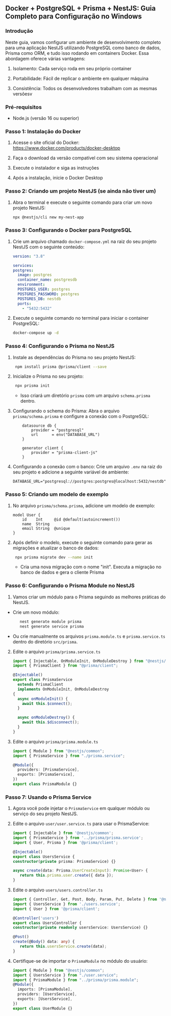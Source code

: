 ## Docker + PostgreSQL + Prisma + NestJS: Guia Completo para Configuração no Windows

### Introdução

Neste guia, vamos configurar um ambiente de desenvolvimento completo para uma aplicação NestJS utilizando PostgreSQL como banco de dados, Prisma como ORM, e tudo isso rodando em containers Docker. Essa abordagem oferece várias vantagens:

1. Isolamento: Cada serviço roda em seu próprio container

2. Portabilidade: Fácil de replicar o ambiente em qualquer máquina

3. Consistência: Todos os desenvolvedores trabalham com as mesmas versõesv

### Pré-requisitos

- Node.js (versão 16 ou superior)

### Passo 1: Instalação do Docker

1. Acesse o site oficial do Docker: https://www.docker.com/products/docker-desktop

2. Faça o download da versão compatível com seu sistema operacional

3. Execute o instalador e siga as instruções

4. Após a instalação, inicie o Docker Desktop

### Passo 2: Criando um projeto NestJS (se ainda não tiver um)

1. Abra o terminal e execute o seguinte comando para criar um novo projeto NestJS:
   ```bash
   npx @nestjs/cli new my-nest-app
   ```

### Passo 3: Configurando o Docker para PostgreSQL

1. Crie um arquivo chamado `docker-compose.yml` na raiz do seu projeto NestJS com o seguinte conteúdo:

   ```yaml
   version: "3.8"

   services:
   postgres:
     image: postgres
     container_name: postgresdb
     environment:
     POSTGRES_USER: postgres
     POSTGRES_PASSWORD: postgres
     POSTGRES_DB: nestdb
     ports:
       - "5432:5432"
   ```

2. Execute o seguinte comando no terminal para iniciar o container PostgreSQL:

   ```bash
   docker-compose up -d
   ```

### Passo 4: Configurando o Prisma no NestJS

1. Instale as dependências do Prisma no seu projeto NestJS:

   ```bash
    npm install prisma @prisma/client --save
   ```

2. Inicialize o Prisma no seu projeto:

   ```bash
    npx prisma init
   ```

   - Isso criará um diretório `prisma` com um arquivo `schema.prisma` dentro.

3. Configurando o schema do Prisma:
   Abra o arquivo `prisma/schema.prisma` e configure a conexão com o PostgreSQL:

   ```prisma
       datasource db {
           provider = "postgresql"
           url      = env("DATABASE_URL")
       }

       generator client {
           provider = "prisma-client-js"
       }

   ```

4. Configurando a conexão com o banco:
   Crie um arquivo `.env` na raiz do seu projeto e adicione a seguinte variável de ambiente:

   ```env
   DATABASE_URL="postgresql://postgres:postgres@localhost:5432/nestdb"
   ```

### Passo 5: Criando um modelo de exemplo

1. No arquivo `prisma/schema.prisma`, adicione um modelo de exemplo:

   ```prisma
   model User {
       id    Int     @id @default(autoincrement())
       name  String
       email String  @unique
   }
   ```

2. Após definir o modelo, execute o seguinte comando para gerar as migrações e atualizar o banco de dados:

   ```bash
    npx prisma migrate dev --name init
   ```

   - Cria uma nova migração com o nome "init". Executa a migração no banco de dados e gera o cliente Prisma

### Passo 6: Configurando o Prisma Module no NestJS

1. Vamos criar um módulo para o Prisma seguindo as melhores práticas do NestJS.

- Crie um novo módulo:
  ```bash
     nest generate module prisma
     nest generate service prisma
  ```
- Ou crie manualmente os arquivos `prisma.module.ts` e `prisma.service.ts` dentro do diretório `src/prisma`.

2. Edite o arquivo `prisma/prisma.service.ts`

   ```typescript
   import { Injectable, OnModuleInit, OnModuleDestroy } from "@nestjs/common";
   import { PrismaClient } from "@prisma/client";

   @Injectable()
   export class PrismaService
     extends PrismaClient
     implements OnModuleInit, OnModuleDestroy
   {
     async onModuleInit() {
       await this.$connect();
     }

     async onModuleDestroy() {
       await this.$disconnect();
     }
   }
   ```

3. Edite o arquivo `prisma/prisma.module.ts`

   ```typescript
   import { Module } from "@nestjs/common";
   import { PrismaService } from "./prisma.service";

   @Module({
     providers: [PrismaService],
     exports: [PrismaService],
   })
   export class PrismaModule {}
   ```

### Passo 7: Usando o Prisma Service

1. Agora você pode injetar o `PrismaService` em qualquer módulo ou serviço do seu projeto NestJS.

2. Edite o arquivo `user/user.service.ts` para usar o PrismaService:

   ```typescript
   import { Injectable } from '@nestjs/common';
   import { PrismaService } from '../prisma/prisma.service';
   import { User, Prisma } from '@prisma/client';

   @Injectable()
   export class UsersService {
   constructor(private prisma: PrismaService) {}

   async create(data: Prisma.UserCreateInput): Promise<User> {
      return this.prisma.user.create({ data });
   }
   ```

3. Edite o arquivo `users/users.controller.ts`

   ```typescript
   import { Controller, Get, Post, Body, Param, Put, Delete } from '@nestjs/common';
   import { UsersService } from './users.service';
   import { User } from '@prisma/client';

   @Controller('users')
   export class UsersController {
   constructor(private readonly usersService: UsersService) {}

   @Post()
   create(@Body() data: any) {
      return this.usersService.create(data);
   }
   ```

4. Certifique-se de importar o `PrismaModule` no módulo do usuário:

   ```typescript
   import { Module } from "@nestjs/common";
   import { UsersService } from "./user.service";
   import { PrismaModule } from "../prisma/prisma.module";
   @Module({
     imports: [PrismaModule],
     providers: [UsersService],
     exports: [UsersService],
   })
   export class UserModule {}
   ```
